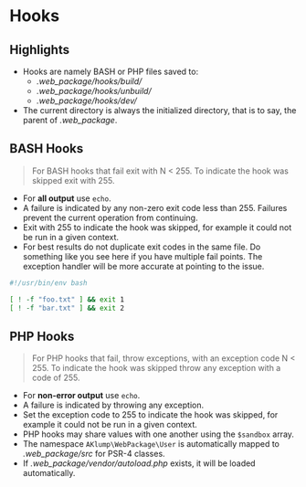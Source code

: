 <!--
id: hooks
tags: ''
-->

# Hooks

## Highlights

* Hooks are namely BASH or PHP files saved to:
    * _.web\_package/hooks/build/_
    * _.web\_package/hooks/unbuild/_
    * _.web\_package/hooks/dev/_
* The current directory is always the initialized directory, that is to say, the parent of _.web\_package_.

## BASH Hooks

> For BASH hooks that fail exit with N < 255. To indicate the hook was skipped exit with 255.

* For **all output** use `echo`.
* A failure is indicated by any non-zero exit code less than 255. Failures prevent the current operation from continuing.
* Exit with 255 to indicate the hook was skipped, for example it could not be run in a given context.
* For best results do not duplicate exit codes in the same file. Do something like you see here if you have multiple fail points. The exception handler will be more accurate at pointing to the issue.

```bash
#!/usr/bin/env bash

[ ! -f "foo.txt" ] && exit 1
[ ! -f "bar.txt" ] && exit 2
```

## PHP Hooks

> For PHP hooks that fail, throw exceptions, with an exception code N < 255. To indicate the hook was skipped throw any exception with a code of 255.

* For **non-error output** use `echo`.
* A failure is indicated by throwing any exception.
* Set the exception code to 255 to indicate the hook was skipped, for example it could not be run in a given context.
* PHP hooks may share values with one another using the `$sandbox` array.
* The namespace `AKlump\WebPackage\User` is automatically mapped to _.web\_package/src_ for PSR-4 classes.
* If _.web\_package/vendor/autoload.php_ exists, it will be loaded automatically.
